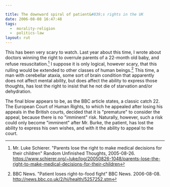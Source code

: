 ```yaml
---

title: The downward spiral of patient&#039;s rights in the UK
date: 2006-08-08 16:47:48
tags:
  -  morality-religion
  -  politics-law
layout: rut
---
```


This has been very scary to watch.  Last year about this time, I wrote about doctors winning the right to overrule parents of a 22-month old baby, and refuse resuscitation.[^1]  I suppose it is only logical, however scary, that this rulling would be extended to other classes of human beings.[^2]  This time, a man with cerebellar ataxia, some sort of brain condition that apparently does not affect mental ability, but does affect the ability to express those thoughts, has lost the right to insist that he not die of starvation and/or dehydration.

The final blow appears to be, as the BBC article states, a classic catch 22.  The European Court of Human Rights, to which he appealed after losing his appeals in the British courts, decided that it is "premature" to consider the appeal, because there is no "imminent" risk.  Naturally, however, such a risk could only become "imminent" after Mr. Burke, the patient, has lost the ability to express his own wishes, and with it the ability to appeal to the court.


[^1]: Mr. Luke Schierer.  "Parents lose the right to make medical decisions for their children" Random Unfinished Thoughts, 2005-08-26.  <https://www.schierer.org/~luke/log/20050826-1048/parents-lose-the-right-to-make-medical-decisions-for-their-children>

[^2]: BBC News.  "Patient loses right-to-food fight" BBC News.  2006-08-08.  <http://news.bbc.co.uk/2/hi/health/5257252.stm>

